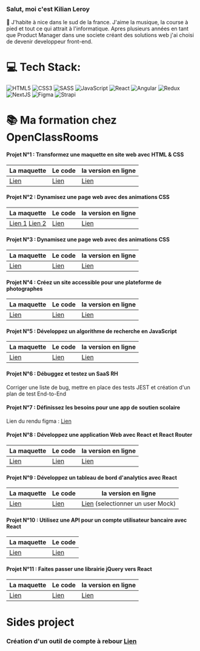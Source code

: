 ### Salut, moi c'est Kilian Leroy
📍 J'habite à nice dans le sud de la france.
J'aime la musique, la course à pied et tout ce qui attrait à l'informatique.
Apres plusieurs années en tant que Product Manager dans une societe créant des solutions web j'ai choisi de devenir developpeur front-end.



# 💻  Tech Stack:
![HTML5](https://img.shields.io/badge/html5-%23E34F26.svg?style=for-the-badge&logo=html5&logoColor=white) 
![CSS3](https://img.shields.io/badge/css3-%231572B6.svg?style=for-the-badge&logo=css3&logoColor=white)
![SASS](https://img.shields.io/badge/SASS-hotpink.svg?style=for-the-badge&logo=SASS&logoColor=white)
![JavaScript](https://img.shields.io/badge/javascript-%23323330.svg?style=for-the-badge&logo=javascript&logoColor=%23F7DF1E)
![React](https://img.shields.io/badge/react-%2320232a.svg?style=for-the-badge&logo=react&logoColor=%2361DAFB)
![Angular](https://img.shields.io/badge/Angular-DD0031?style=for-the-badge&logo=angular&logoColor=white)
![Redux](https://img.shields.io/badge/redux-%23593d88.svg?style=for-the-badge&logo=redux&logoColor=white) 
![NextJS](https://img.shields.io/badge/next.js-000000?style=for-the-badge&logo=nextdotjs&logoColor=white)
![Figma](https://img.shields.io/badge/figma-%23F24E1E.svg?style=for-the-badge&logo=figma&logoColor=white)
![Strapi](https://img.shields.io/badge/strapi-%232E7EEA.svg?style=for-the-badge&logo=strapi&logoColor=white)

# 📚  Ma formation chez OpenClassRooms

#### Projet N°1 : Transformez une maquette en site web avec HTML & CSS
| La maquette | Le code | la version en ligne |
|-----------|-----------|-----------|
| [Lien](https://www.figma.com/file/aen32jonHhD7JnIEL2b3sE/ARCHIVED-Maquettes-Booki-(desktop%2C-mobile%2C-tablette)?node-id=3-0&t=Ronj5H5WTeuvXaQR-0) |[Lien](https://github.com/Kilian06/Projet-2-OPC)| [Lien](https://kilian06.github.io/Projet-2-OPC/) |



#### Projet N°2 : Dynamisez une page web avec des animations CSS

| La maquette | Le code | la version en ligne |
|-----------|-----------|-----------|
| [Lien 1](https://raw.githubusercontent.com/Kilian06/Projet-3-OPC/main/Accueil.png) [Lien 2](https://raw.githubusercontent.com/Kilian06/Projet-3-OPC/main/Menu%20-%20A%CC%80%20la%20franc%CC%A7aise.png)|[Lien](https://github.com/Kilian06/Projet-3-OPC)| [Lien](https://kilian06.github.io/Projet-3-OPC/) |


#### Projet N°3 : Dynamisez une page web avec des animations CSS

| La maquette | Le code | la version en ligne |
|-----------|-----------|-----------|
| [Lien ](https://www.figma.com/file/B7NKBDvSI18uoMLJgpnh48/UI-Design-GameOn-FR?node-id=106%3A630&t=aVQUgh152qBd4MLA-0)|[Lien](https://github.com/Kilian06/Porjet-4-OPC/tree/master/starterOnly)| [Lien](https://kilian06.github.io/Porjet-4-OPC/starterOnly/) |

#### Projet N°4 : Créez un site accessible pour une plateforme de photographes

| La maquette | Le code | la version en ligne|
|-----------|-----------|-----------|
| [Lien ](https://www.figma.com/file/Q3yNeD7WTK9QHDldg9vaRl/UI-Design-FishEye-FR?node-id=0%3A1)|[Lien](https://github.com/Kilian06/Projet-5-OPC)| [Lien](https://kilian06.github.io/Projet-5-OPC/) |

#### Projet N°5 : Développez un algorithme de recherche en JavaScript

| La maquette | Le code | la version en ligne|
|-----------|-----------|-----------|
| [Lien ](https://www.figma.com/file/xqeE1ZKlHUWi2Efo8r73NK/UI-Design-Les-Petits-Plats-FR?node-id=0%3A1&t=zzqolaa7f6nR80C0-0)|[Lien](https://github.com/Kilian06/Projet-6-OPC)| [Lien](https://kilian06.github.io/Projet-6-OPC/) |


#### Projet N°6 : Débuggez et testez un SaaS RH
Corriger une liste de bug, mettre en place des tests JEST et création d'un plan de test End-to-End

#### Projet N°7 : Définissez les besoins pour une app de soutien scolaire
Lien du rendu figma : [Lien](https://www.figma.com/proto/fpAbUTWgeRs9mGyTIiOYjK/Untitled?node-id=0%3A1)

#### Projet N°8 : Développez une application Web avec React et React Router

| La maquette | Le code | la version en ligne|
|-----------|-----------|-----------|
| [Lien ](https://www.figma.com/file/bAnXDNqRKCRRP8mY2gcb5p/UI-Design-Kasa-FR?node-id=4%3A1&t=O2WKZG1J4ndaChm7-0)|[Lien](https://github.com/Kilian06/opc-11-kasa)| [Lien](https://opc-11-kasa.vercel.app/) |

#### Projet N°9 : Développez un tableau de bord d'analytics avec React

| La maquette | Le code | la version en ligne|
|-----------|-----------|-----------|
| [Lien ](https://www.figma.com/file/BMomGVZqLZb811mDMShpLu/UI-design-Sportify-FR?node-id=0%3A1)|[Lien](https://github.com/Kilian06/OPC-Projet-12)| [Lien](https://opc-projet-12-ncdoz04dn-kilian06.vercel.app/) (selectionner un user Mock)|

#### Projet N°10 : Utilisez une API pour un compte utilisateur bancaire avec React

| La maquette | Le code|
|-----------|-----------|
| [Lien ](https://github.com/OpenClassrooms-Student-Center/Project-10-Bank-API/tree/master/designs)|[Lien](https://github.com/Kilian06/Projet-13-OPC)|

#### Projet N°11 : Faites passer une librairie jQuery vers React

| La maquette | Le code | la version en ligne|
|-----------|-----------|-----------|
| [Lien ]( https://kilian06.github.io/Jquery-14-OPC/)|[Lien](https://github.com/Kilian06/Projet-14-OPC)| [Lien](https://projet-14-opc.vercel.app/)|

#  Sides project


### Création d'un outil de compte à rebour [Lien](https://count-down-five.vercel.app/)
